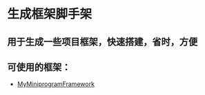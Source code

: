 # 生成框架脚手架

## 用于生成一些项目框架，快速搭建，省时，方便

## 可使用的框架：

* [MyMiniprogramFramework](https://github.com/dusunboy/MyMiniprogramFramework)
